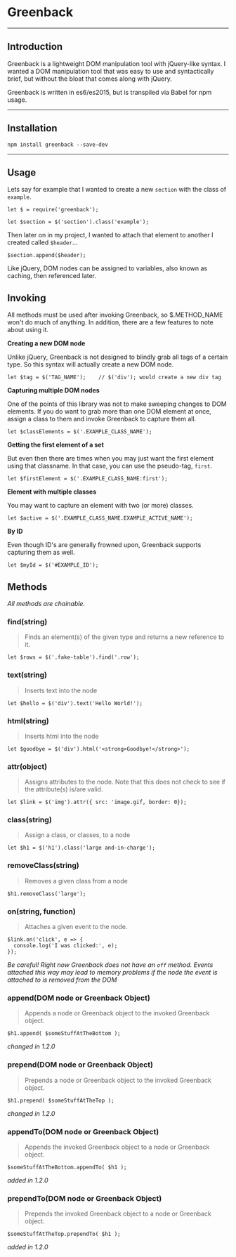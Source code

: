 # Greenback

----
## Introduction

Greenback is a lightweight DOM manipulation tool with jQuery-like syntax. I wanted a DOM manipulation tool that was easy to use and syntactically brief, but without the bloat that comes along with jQuery.

Greenback is written in es6/es2015, but is transpiled via Babel for npm usage.

----
## Installation
    npm install greenback --save-dev

----
## Usage

Lets say for example that I wanted to create a new `section` with the class of `example`.

    let $ = require('greenback');

    let $section = $('section').class('example');

Then later on in my project, I wanted to attach that element to another I created called `$header`...

    $section.append($header);

Like jQuery, DOM nodes can be assigned to variables, also known as caching, then referenced later.

## Invoking

All methods must be used after invoking Greenback, so $.METHOD_NAME won't do much of anything. In addition, there are a few features to note about using it.

**Creating a new DOM node**

Unlike jQuery, Greenback is not designed to blindly grab all tags of a certain type. So this syntax will actually create a new DOM node.

    let $tag = $('TAG_NAME');    // $('div'); would create a new div tag

**Capturing multiple DOM nodes**

One of the points of this library was not to make sweeping changes to DOM elements. If you do want to grab more than one DOM element at once, assign a class to them and invoke Greenback to capture them all.

    let $classElements = $('.EXAMPLE_CLASS_NAME');

**Getting the first element of a set**

But even then there are times when you may just want the first element using that classname. In that case, you can use the pseudo-tag, `first`.

    let $firstElement = $('.EXAMPLE_CLASS_NAME:first');

**Element with multiple classes**

You may want to capture an element with two (or more) classes.

    let $active = $('.EXAMPLE_CLASS_NAME.EXAMPLE_ACTIVE_NAME');

**By ID**

Even though ID's are generally frowned upon, Greenback supports capturing them as well.

    let $myId = $('#EXAMPLE_ID');


## Methods

*All methods are chainable.*

### find(string)

> Finds an element(s) of the given type and returns a new reference to it.

    let $rows = $('.fake-table').find('.row');

### text(string)

> Inserts text into the node

    let $hello = $('div').text('Hello World!');

### html(string)

> Inserts html into the node

    let $goodbye = $('div').html('<strong>Goodbye!</strong>');

### attr(object)

>Assigns attributes to the node. Note that this does not check to see if the attribute(s) is/are valid.

    let $link = $('img').attr({ src: 'image.gif, border: 0});

### class(string)

>Assign a class, or classes, to a node

    let $h1 = $('h1').class('large and-in-charge');

### removeClass(string)

>Removes a given class from a node

    $h1.removeClass('large');

### on(string, function)

>Attaches a given event to the node.

    $link.on('click', e => {
      console.log('I was clicked:', e);
    });

*Be careful! Right now Greenback does not have an `off` method. Events attached this way may lead to memory problems if the node the event is attached to is removed from the DOM*

### append(DOM node or Greenback Object)

>Appends a node or Greenback object to the invoked Greenback object.

    $h1.append( $someStuffAtTheBottom );

*changed in 1.2.0*

### prepend(DOM node or Greenback Object)

>Prepends a node or Greenback object to the invoked Greenback object.

    $h1.prepend( $someStuffAtTheTop );

*changed in 1.2.0*

### appendTo(DOM node or Greenback Object)

>Appends the invoked Greenback object to a node or Greenback object.

    $someStuffAtTheBottom.appendTo( $h1 );

*added in 1.2.0*

### prependTo(DOM node or Greenback Object)

>Prepends the invoked Greenback object to a node or Greenback object.

    $someStuffAtTheTop.prependTo( $h1 );

*added in 1.2.0*
